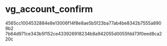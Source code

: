 # vg_account_confirm
4565cc1004532884e8e13006f14f8e8ae5b5f23ba77ab4be8342b7555a8909b2
7b64d971ce343b5f152ce433926918234b8a942055d0055fdd73f0eed8ca220c
